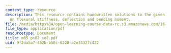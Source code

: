 ```yaml
---
content_type: resource
description: This resource contains handwritten solutions to the given problem set
  on flexural stiffness, deflection and bending moment.
file: /media/https%3A/open-learning-course-data-rc.s3.amazonaws.com/16-01-unified-engineering-i-ii-iii-iv-fall-2005-spring-2006/9f2da5a7452bb58c6228a2e34327c422_m05_ps02_sol.pdf
file_type: application/pdf
resourcetype: Document
title: m05_ps02_sol.pdf
uid: 9f2da5a7-452b-b58c-6228-a2e34327c422
---
```


